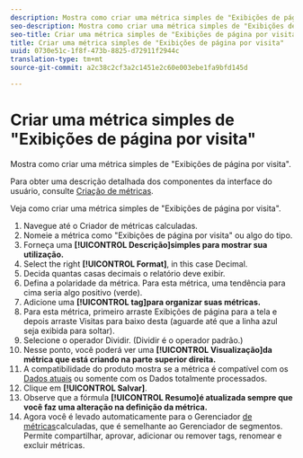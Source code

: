 ```yaml
---
description: Mostra como criar uma métrica simples de "Exibições de página por visita".
seo-description: Mostra como criar uma métrica simples de "Exibições de página por visita".
seo-title: Criar uma métrica simples de "Exibições de página por visita"
title: Criar uma métrica simples de "Exibições de página por visita"
uuid: 0730e51c-1f8f-473b-8825-d72911f2944c
translation-type: tm+mt
source-git-commit: a2c38c2cf3a2c1451e2c60e003ebe1fa9bfd145d

---
```



# Criar uma métrica simples de "Exibições de página por visita"

Mostra como criar uma métrica simples de "Exibições de página por visita".

Para obter uma descrição detalhada dos componentes da interface do usuário, consulte [Criação de métricas](../../../../../components/c-calcmetrics/c-workflow/cm-workflow/c-build-metrics/cm-build-metrics.md#concept_5EC82A91EB9C44FC870326C85F9D0B18).

Veja como criar uma métrica simples de "Exibições de página por visita".

1. Navegue até o Criador de métricas calculadas.
1. Nomeie a métrica como "Exibições de página por visita" ou algo do tipo.
1. Forneça uma **[!UICONTROL Descrição]simples para mostrar sua utilização.**
1. Select the right **[!UICONTROL Format]**, in this case Decimal.
1. Decida quantas casas decimais o relatório deve exibir.
1. Defina a polaridade da métrica. Para esta métrica, uma tendência para cima seria algo positivo (verde).
1. Adicione uma **[!UICONTROL tag]para organizar suas métricas.**
1. Para esta métrica, primeiro arraste Exibições de página para a tela e depois arraste Visitas para baixo desta (aguarde até que a linha azul seja exibida para soltar).
1. Selecione o operador Dividir. (Dividir é o operador padrão.)
1. Nesse ponto, você poderá ver uma **[!UICONTROL Visualização]da métrica que está criando na parte superior direita.**
1. A compatibilidade do produto mostra se a métrica é compatível com os [Dados atuais](https://marketing.adobe.com/resources/help/en_US/reference/data_latency.html) ou somente com os Dados totalmente processados.
1. Clique em **[!UICONTROL Salvar]**.
1. Observe que a fórmula **[!UICONTROL Resumo]é atualizada sempre que você faz uma alteração na definição da métrica.**
1. Agora você é levado automaticamente para o Gerenciador [de métricas](../../../../../components/c-calcmetrics/c-workflow/cm-workflow/cm-manager.md#concept_BA6815CB06D842D5825766396B691653)calculadas, que é semelhante ao Gerenciador de segmentos. Permite compartilhar, aprovar, adicionar ou remover tags, renomear e excluir métricas.

